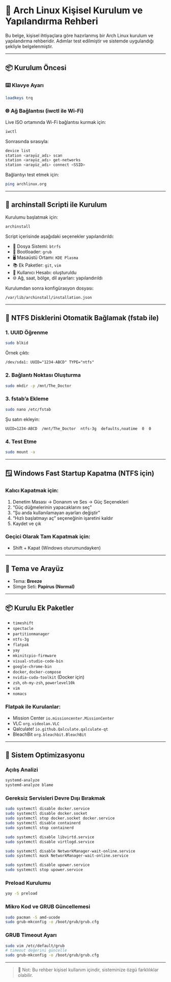 # 🐧 Arch Linux Kişisel Kurulum ve Yapılandırma Rehberi

Bu belge, kişisel ihtiyaçlara göre hazırlanmış bir Arch Linux kurulum ve yapılandırma rehberidir. Adımlar test edilmiştir ve sistemde uygulandığı şekliyle belgelenmiştir.

---

## 📦 Kurulum Öncesi

### ⌨️ Klavye Ayarı

```bash
loadkeys trq
```

### 🌐 Ağ Bağlantısı (iwctl ile Wi-Fi)

Live ISO ortamında Wi-Fi bağlantısı kurmak için:

```bash
iwctl
```

Sonrasında sırasıyla:

```bash
device list
station <arayüz_adı> scan
station <arayüz_adı> get-networks
station <arayüz_adı> connect <SSID>
```

Bağlantıyı test etmek için:

```bash
ping archlinux.org
```

---

## 🧰 archinstall Scripti ile Kurulum

Kurulumu başlatmak için:

```bash
archinstall
```

Script içerisinde aşağıdaki seçenekler yapılandırıldı:

- 💽 Dosya Sistemi: `btrfs`
- 🔐 Bootloader: `grub`
- 🖥️ Masaüstü Ortamı: `KDE Plasma`
- 📚 Ek Paketler: `git`, `vim`
- 👤 Kullanıcı Hesabı: oluşturuldu
- 🌐 Ağ, saat, bölge, dil ayarları: yapılandırıldı

Kurulumdan sonra konfigürasyon dosyası:

```
/var/lib/archinstall/installation.json
```

---

## 💾 NTFS Disklerini Otomatik Bağlamak (fstab ile)

### 1. UUID Öğrenme

```bash
sudo blkid
```

Örnek çıktı:
```
/dev/sda1: UUID="1234-ABCD" TYPE="ntfs"
```

### 2. Bağlantı Noktası Oluşturma

```bash
sudo mkdir -p /mnt/The_Doctor
```

### 3. fstab’a Ekleme

```bash
sudo nano /etc/fstab
```

Şu satırı ekleyin:

```fstab
UUID=1234-ABCD  /mnt/The_Doctor  ntfs-3g  defaults,noatime  0  0
```

### 4. Test Etme

```bash
sudo mount -a
```

---

## 🪟 Windows Fast Startup Kapatma (NTFS için)

### Kalıcı Kapatmak için:

1. Denetim Masası → Donanım ve Ses → Güç Seçenekleri  
2. “Güç düğmelerinin yapacaklarını seç”  
3. “Şu anda kullanılamayan ayarları değiştir”  
4. “Hızlı başlatmayı aç” seçeneğinin işaretini kaldır  
5. Kaydet ve çık

### Geçici Olarak Tam Kapatmak için:

- Shift + Kapat (Windows oturumundayken)

---

## 🎨 Tema ve Arayüz

- Tema: **Breeze**
- Simge Seti: **Papirus (Normal)**

---

## 📦 Kurulu Ek Paketler

- `timeshift`
- `spectacle`
- `partitionmanager`
- `ntfs-3g`
- `flatpak`
- `yay`
- `mkinitcpio-firmware`
- `visual-studio-code-bin`
- `google-chrome-bin`
- `docker`, `docker-compose`
- `nvidia-cuda-toolkit` (Docker için)
- `zsh`, `oh-my-zsh`, `powerlevel10k`
- `vim`
- `nomacs`

### Flatpak ile Kurulanlar:

- Mission Center `io.missioncenter.MissionCenter`
- VLC `org.videolan.VLC`
- Qalculate! `io.github.Qalculate.qalculate-qt`
- BleachBit `org.bleachbit.BleachBit`

---

## 🚀 Sistem Optimizasyonu

### Açılış Analizi

```bash
systemd-analyze
systemd-analyze blame
```

### Gereksiz Servisleri Devre Dışı Bırakmak

```bash
sudo systemctl disable docker.service
sudo systemctl disable docker.socket
sudo systemctl stop docker.socket docker.service
sudo systemctl disable containerd
sudo systemctl stop containerd

sudo systemctl disable libvirtd.service
sudo systemctl disable virtlogd.service

sudo systemctl disable NetworkManager-wait-online.service
sudo systemctl mask NetworkManager-wait-online.service

sudo systemctl disable upower.service
sudo systemctl stop upower.service
```

### Preload Kurulumu

```bash
yay -S preload
```

### Mikro Kod ve GRUB Güncellemesi

```bash
sudo pacman -S amd-ucode
sudo grub-mkconfig -o /boot/grub/grub.cfg
```

### GRUB Timeout Ayarı

```bash
sudo vim /etc/default/grub
# timeout değerini güncelle
sudo grub-mkconfig -o /boot/grub/grub.cfg
```

---

> 📝 Not: Bu rehber kişisel kullanım içindir, sisteminize özgü farklılıklar olabilir.
